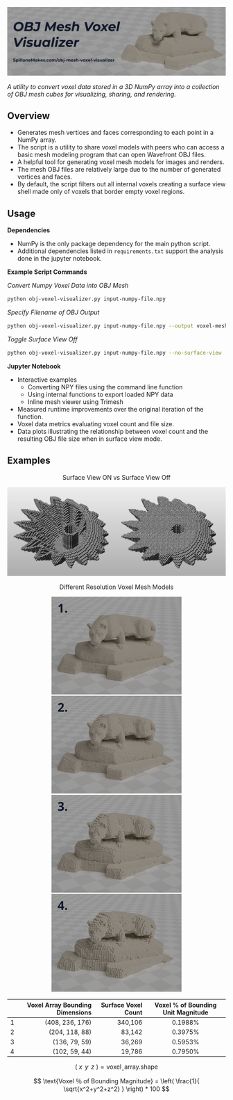 ![OBJ Mesh Voxel Visualizer Banner](images/OBJ-Mesh-Voxel-Visualizer-Nittany-Lion-Shrine-Banner.png)

*A utility to convert voxel data stored in a 3D NumPy array into a collection of OBJ mesh cubes for visualizing, sharing, and rendering.*


## Overview
- Generates mesh vertices and faces corresponding to each point in a NumPy array. 
- The script is a utility to share voxel models with peers who can access a basic mesh modeling program that can open Wavefront OBJ files. 
- A helpful tool for generating voxel mesh models for images and renders. 
- The mesh OBJ files are relatively large due to the number of generated vertices and faces. 
- By default, the script filters out all internal voxels creating a surface view shell made only of voxels that border empty voxel regions.


## Usage
**Dependencies**
- NumPy is the only package dependency for the main python script.
- Additional dependencies listed in `requirements.txt` support the analysis done in the jupyter notebook.

**Example Script Commands**

*Convert Numpy Voxel Data into OBJ Mesh*
```Bash
python obj-voxel-visualizer.py input-numpy-file.npy
```

*Specify Filename of OBJ Output*
```Bash
python obj-voxel-visualizer.py input-numpy-file.npy --output voxel-mesh-visual.obj
```

*Toggle Surface View Off*
```Bash
python obj-voxel-visualizer.py input-numpy-file.npy --no-surface-view
```

**Jupyter Notebook**
- Interactive examples
	- Converting NPY files using the command line function
	- Using internal functions to export loaded NPY data
	- Inline mesh viewer using Trimesh
- Measured runtime improvements over the original iteration of the function.
- Voxel data metrics evaluating voxel count and file size.
- Data plots illustrating the relationship between voxel count and the resulting OBJ file size when in surface view mode.


## Examples

<p style="text-align:center;">Surface View ON vs Surface View Off</p>

![Surface View Enabled vs Disabled](images/SurfView_vs_NoSurfView.JPG)

<p style="text-align:center;">Different Resolution Voxel Mesh Models</p>

<p align="center">
  <img style="width: 45%; min-width: 300px;" src="images/voxel-scale-comparison/1.voxel-lion-0.25-4x3.png"></img>
  <img style="width: 45%; min-width: 300px;" src="images/voxel-scale-comparison/2.voxel-lion-0.50-4x3.png"></img>
  <img style="width: 45%; min-width: 300px;" src="images/voxel-scale-comparison/3.voxel-lion-0.75-4x3.png"></img>
  <img style="width: 45%; min-width: 300px;" src="images/voxel-scale-comparison/4.voxel-lion-1.0-4x3.png"></img>
</p>

|     | Voxel Array Bounding Dimensions | Surface Voxel Count | Voxel % of Bounding Unit Magnitude |
|:---:| -------------------------------:| -------------------:|:----------------------------------:|
|  1  |                 (408, 236, 176) |             340,106 |              0.1988%               |
|  2  |                  (204, 118, 88) |              83,142 |              0.3975%               |
|  3  |                   (136, 79, 59) |              36,269 |              0.5953%               |
|  4  |                   (102, 59, 44) |              19,786 |              0.7950%               |


$$
\left(\ x\, \ y\, \ z \ \right) = \text{voxelˍarray.shape}
$$

$$
\text{Voxel ％ of Bounding Magnitude} = \left( \frac{1}{ \sqrt{x^2+y^2+z^2} } \right) * 100
$$